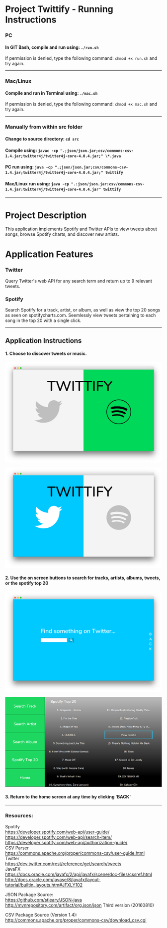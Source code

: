 # Project Twittify - Running Instructions
### PC
#### In GIT Bash, compile and run using: ```./run.sh```
If permission is denied, type the following command: ```chmod +x run.sh``` and try again.

---

### Mac/Linux
#### Compile and run in Terminal using: ```./mac.sh```
If permission is denied, type the following command: ```chmod +x mac.sh``` and try again.

---

### Manually from within src folder
#### Change to source directory:  ```cd src```
#### Compile using: ```javac -cp ".;json/json.jar;csv/commons-csv-1.4.jar;twitter4j/twitter4j-core-4.0.4.jar;" \*.java```
#### PC run using: ```java -cp ".;json/json.jar;csv/commons-csv-1.4.jar;twitter4j/twitter4j-core-4.0.4.jar;" twittify```
#### Mac/Linux run using: ```java -cp ".:json/json.jar:csv/commons-csv-1.4.jar:twitter4j/twitter4j-core-4.0.4.jar" twittify```

---

# Project Description

This application implements Spotify and Twitter APIs to view tweets about songs, browse Spotify charts, and discover new artists.
# Application Features
### Twitter
Query Twitter's web API for any search term and return up to 9 relevant tweets.

### Spotify
Search Spotify for a track, artist, or album, as well as view the top 20 songs as seen on spotifycharts.com. Seemlessly view tweets pertaining to each song in the top 20 with a single click.

---

## Application Instructions
#### 1. Choose to discover tweets or music.

![](https://github.com/andre205/twittify/blob/master/src/images/README/welcome_spotify.png "Welcome Screen Spotify")

![](https://github.com/andre205/twittify/blob/master/src/images/README/welcome_twitter.png "Welcome Screen Twitter")

#### 2. Use the on screen buttons to search for tracks, artists, albums, tweets, or the spotify top 20

![](https://github.com/andre205/twittify/blob/master/src/images/README/twitter_search.png "Welcome Screen Twitter")

![](https://github.com/andre205/twittify/blob/master/src/images/README/spotify_top20.png "Welcome Screen Twitter")

#### 3. Return to the home screen at any time by clicking 'BACK'


---

### Resources:<br>
Spotify<br>
https://developer.spotify.com/web-api/user-guide/<br>
https://developer.spotify.com/web-api/search-item/<br>
https://developer.spotify.com/web-api/authorization-guide/<br>
CSV Parser<br>
https://commons.apache.org/proper/commons-csv/user-guide.html<br>
Twitter<br>
https://dev.twitter.com/rest/reference/get/search/tweets<br>
JavaFX<br>
https://docs.oracle.com/javafx/2/api/javafx/scene/doc-files/cssref.html<br>
http://docs.oracle.com/javase/8/javafx/layout-tutorial/builtin_layouts.htm#JFXLY102<br>

JSON Package Source:<br>
https://github.com/stleary/JSON-java<br>
http://mvnrepository.com/artifact/org.json/json  Third version (20160810)<br>

CSV Package Source (Version 1.4):<br>
http://commons.apache.org/proper/commons-csv/download_csv.cgi<br>
